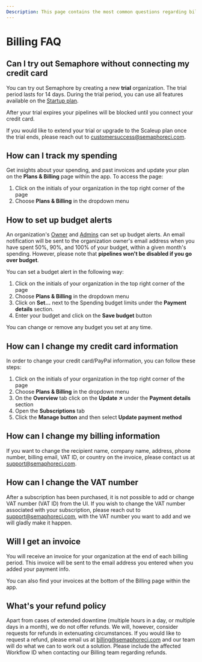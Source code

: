 ```yaml
---
Description: This page contains the most common questions regarding billing in Semaphore.
---
```


# Billing FAQ

## Can I try out Semaphore without connecting my credit card

You can try out Semaphore by creating a new **trial** organization. The trial period lasts for 14 days. During the trial period, you can use all features available on the [Startup plan](/account-management/startup-plan/).

After your trial expires your pipelines will be blocked until you connect your credit card.

If you would like to extend your trial or upgrade to the Scaleup plan once the trial ends, please reach out to [customersuccess@semaphoreci.com](mailto:customersuccess@semaphoreci.com).

## How can I track my spending

Get insights about your spending, and past invoices and update your plan on the **Plans & Billing** page within the app.
To access the page:

1. Click on the initials of your organization in the top right corner of the page
2. Choose **Plans & Billing** in the dropdown menu

## How to set up budget alerts

An organization's [Owner](https://docs.semaphoreci.com/account-management/permission-levels/#owner) and [Admins](https://docs.semaphoreci.com/account-management/permission-levels/#admins) can set up budget alerts. An email notification will be sent to the organization owner's email address when you have spent 50%, 90%,
and 100% of your budget, within a given month's spending. However, please note that
**pipelines won't be disabled if you go over budget**.

You can set a budget alert in the following way:

1. Click on the initials of your organization in the top right corner of the page
2. Choose **Plans & Billing** in the dropdown menu
3. Click on **Set…** next to the Spending budget limits under the **Payment details** section.
4. Enter your budget and click on the **Save budget** button

You can change or remove any budget you set at any time.

## How can I change my credit card information

In order to change your credit card/PayPal information, you can follow these steps:

1. Click on the initials of your organization in the top right corner of the page
2. Choose **Plans & Billing** in the dropdown menu
3. On the **Overview** tab click on the **Update ↗** under the **Payment details** section
4. Open the **Subscriptions** tab
5. Click the **Manage button** and then select **Update payment method**

## How can I change my billing information

If you want to change the recipient name, company name, address, phone number,
billing email, VAT ID, or country on the invoice, please contact us at
[support@semaphoreci.com](mailto:support@semaphoreci.com).

## How can I change the VAT number

After a subscription has been purchased, it is not possible to add or change
VAT number (VAT ID) from the UI. If you wish to change the VAT number associated
with your subscription, please reach out to [support@semaphoreci.com](mailto:support@semaphoreci.com),
with the VAT number you want to add and we will gladly make it happen.

## Will I get an invoice

You will receive an invoice for your organization at the end of each billing
period. This invoice will be sent to the email address you entered when you
added your payment info.

You can also find your invoices at the bottom of the Billing page within the app.

## What's your refund policy

Apart from cases of extended downtime (multiple hours in a day, or multiple days
in a month), we do not offer refunds. We will, however, consider requests for refunds in
extenuating circumstances. If you would like to request a refund, please email us at
[billing@semaphoreci.com](mailto:billing@semaphoreci.com) and our team will do what we
can to work out a solution. Please include the affected Workflow ID when contacting our
Billing team regarding refunds.
